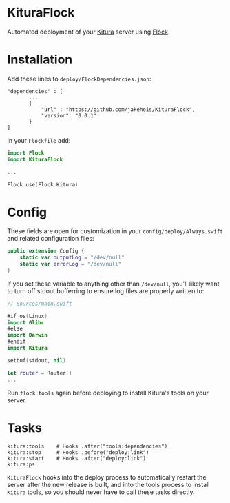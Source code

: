 # KituraFlock

Automated deployment of your [Kitura](https://github.com/IBM-Swift/Kitura) server using [Flock](https://github.com/jakeheis/Flock).

# Installation
Add these lines to `deploy/FlockDependencies.json`:
```
"dependencies" : [
       ...
       {
           "url" : "https://github.com/jakeheis/KituraFlock",
           "version": "0.0.1"
       }
]
```
In your `Flockfile` add:
```swift
import Flock
import KituraFlock

...

Flock.use(Flock.Kitura)
```
# Config
These fields are open for customization in your `config/deploy/Always.swift` and related configuration files:
```swift
public extension Config {
    static var outputLog = "/dev/null"
    static var errorLog = "/dev/null"
}
```
If you set these variable to anything other than `/dev/null`, you'll likely want to turn off stdout bufferring to ensure log files are properly written to:
```swift
// Sources/main.swift

#if os(Linux)
import Glibc
#else
import Darwin
#endif
import Kitura

setbuf(stdout, nil)

let router = Router()
...
```
Run `flock tools` again before deploying to install Kitura's tools on your server.
# Tasks
```
kitura:tools    # Hooks .after("tools:dependencies")
kitura:stop     # Hooks .before("deploy:link")
kitura:start    # Hooks .after("deploy:link")
kitura:ps
```
`KituraFlock` hooks into the deploy process to automatically restart the server after the new release is built, and into the tools process to install `Kitura` tools, so you should never have to call these tasks directly.
